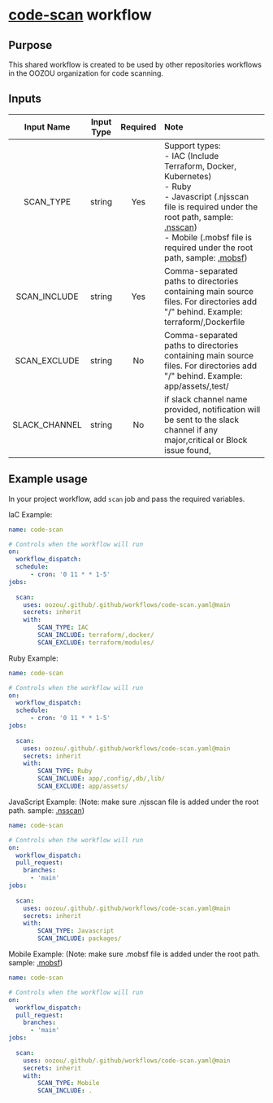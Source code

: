 # [code-scan](./code-scan.yaml) workflow

## Purpose
This shared workflow is created to be used by other repositories workflows in the OOZOU organization for code scanning.

## Inputs

|  Input Name   | Input Type  | Required | Note |
| :------------: | :------------: | :------------: | :------------ |
| SCAN_TYPE  | string | Yes |Support types:<br/>- IAC (Include Terraform, Docker, Kubernetes) <br/>- Ruby   <br/>- Javascript (.njsscan file is required under the root path, sample: [.nsscan](./.njsscan)) <br/>- Mobile  (.mobsf file is required under the root path, sample: [.mobsf](./.mobsf)) |
|  SCAN_INCLUDE | string | Yes |Comma-separated paths to directories containing main source files. For directories add "/" behind. Example: terraform/,Dockerfile| 
|  SCAN_EXCLUDE |  string | No |Comma-separated paths to directories containing main source files. For directories add "/" behind. Example: app/assets/,test/ |
|  SLACK_CHANNEL |  string | No | if slack channel name provided, notification will be sent to the slack channel if any major,critical or Block issue found,  | |



## Example usage
In your project workflow,  add `scan` job and pass the required variables.

IaC Example:
```yml
name: code-scan

# Controls when the workflow will run
on:
  workflow_dispatch:
  schedule:
      - cron: '0 11 * * 1-5' 
jobs:
		
  scan:
    uses: oozou/.github/.github/workflows/code-scan.yaml@main
    secrets: inherit
    with:
        SCAN_TYPE: IAC
        SCAN_INCLUDE: terraform/,docker/
        SCAN_EXCLUDE: terraform/modules/
```

Ruby Example:
```yml
name: code-scan

# Controls when the workflow will run
on:
  workflow_dispatch:
  schedule:
      - cron: '0 11 * * 1-5' 
jobs:
		
  scan:
    uses: oozou/.github/.github/workflows/code-scan.yaml@main
    secrets: inherit
    with:
        SCAN_TYPE: Ruby
        SCAN_INCLUDE: app/,config/,db/,lib/
        SCAN_EXCLUDE: app/assets/
```

JavaScript Example: (Note: make sure .njsscan file is added under the root path. sample: [.nsscan](./.njsscan))
```yml
name: code-scan

# Controls when the workflow will run
on:
  workflow_dispatch:
  pull_request:
    branches:
      - 'main'
jobs:
		
  scan:
    uses: oozou/.github/.github/workflows/code-scan.yaml@main
    secrets: inherit
    with:
        SCAN_TYPE: Javascript
        SCAN_INCLUDE: packages/
```

Mobile Example: (Note: make sure .mobsf file is added under the root path. sample: [.mobsf](./.mobsf))
```yml
name: code-scan

# Controls when the workflow will run
on:
  workflow_dispatch:
  pull_request:
    branches:
      - 'main'
jobs:
		
  scan:
    uses: oozou/.github/.github/workflows/code-scan.yaml@main
    secrets: inherit
    with:
        SCAN_TYPE: Mobile
        SCAN_INCLUDE: .
```
